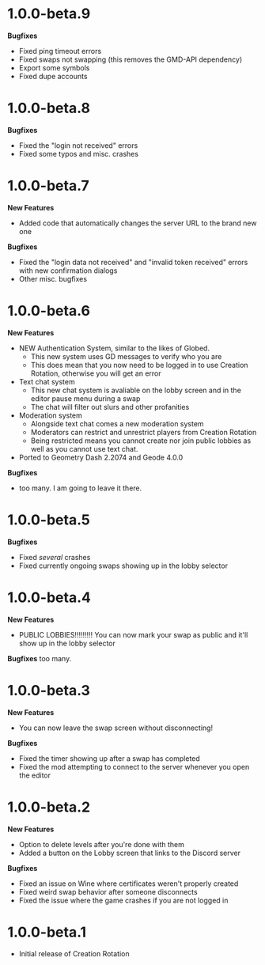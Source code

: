 # 1.0.0-beta.9
**Bugfixes**
- Fixed ping timeout errors
- Fixed swaps not swapping (this removes the GMD-API dependency)
- Export some symbols
- Fixed dupe accounts

# 1.0.0-beta.8
**Bugfixes**
- Fixed the "login not received" errors
- Fixed some typos and misc. crashes

# 1.0.0-beta.7
**New Features**
- Added code that automatically changes the server URL to the brand new one

**Bugfixes**
- Fixed the "login data not received" and "invalid token received" errors with new confirmation dialogs
- Other misc. bugfixes

# 1.0.0-beta.6
**New Features**
- NEW Authentication System, similar to the likes of Globed.
    - This new system uses GD messages to verify who you are
    - This does mean that you now need to be logged in to use Creation Rotation, otherwise you will get an error
- Text chat system
    - This new chat system is avaliable on the lobby screen and in the editor pause menu during a swap
    - The chat will filter out slurs and other profanities
- Moderation system
    - Alongside text chat comes a new moderation system
    - Moderators can restrict and unrestrict players from Creation Rotation
    - Being restricted means you cannot create nor join public lobbies as well as you cannot use text chat.
- Ported to Geometry Dash 2.2074 and Geode 4.0.0

**Bugfixes**
- too many. I am going to leave it there.

# 1.0.0-beta.5

**Bugfixes**
- Fixed _several_ crashes
- Fixed currently ongoing swaps showing up in the lobby selector

# 1.0.0-beta.4

**New Features**
- PUBLIC LOBBIES!!!!!!!!! You can now mark your swap as public and it'll show up in the lobby selector

**Bugfixes**
too many.

# 1.0.0-beta.3

**New Features**
- You can now leave the swap screen without disconnecting!

**Bugfixes**
- Fixed the timer showing up after a swap has completed
- Fixed the mod attempting to connect to the server whenever you open the editor

# 1.0.0-beta.2

**New Features**
- Option to delete levels after you're done with them
- Added a button on the Lobby screen that links to the Discord server

**Bugfixes**
- Fixed an issue on Wine where certificates weren't properly created
- Fixed weird swap behavior after someone disconnects
- Fixed the issue where the game crashes if you are not logged in

# 1.0.0-beta.1
- Initial release of Creation Rotation
